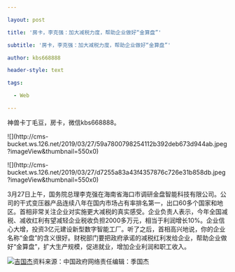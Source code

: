 ---
layout: post
title: '房卡，李克强：加大减税力度，帮助企业做好“金算盘”'
subtitle: '房卡，李克强：加大减税力度，帮助企业做好“金算盘”'
author: kbs668888
header-style: text
tags:
  - Web
---
神兽卡丁毛豆，房卡，微信kbs668888。

![](http://cms-
bucket.ws.126.net/2019/03/27/59a7800798254112b392deb673d944ab.jpeg?imageView&thumbnail=550x0)  

![](http://cms-
bucket.ws.126.net/2019/03/27/d7255a83a43f4357876c726e31b858db.jpeg?imageView&thumbnail=550x0)  

3月27日上午，国务院总理李克强在海南省海口市调研金盘智能科技有限公司。公司的干式变压器产品连续八年在国内市场占有率排名第一，出口60多个国家和地区。首相非常关注企业对实施更大减税的真实感受。企业负责人表示，今年全国减税、减收红利有望减轻企业税收负担2000多万元，相当于利润增长10%。企业信心大增，投资3亿元建设新型数字智能工厂。听了之后，首相高兴地说，你的企业名称“金盘”的含义很好。财税部门要把政府承诺的减税红利发给企业，帮助企业做好“金算盘”，扩大生产规模，促进就业，增加企业利润和职工收入。

[![吉国杰](http://static.ws.126.net/cnews/css13/img/end_news.png)](https://news.163.com/)资料来源：中国政府网络责任编辑：季国杰

